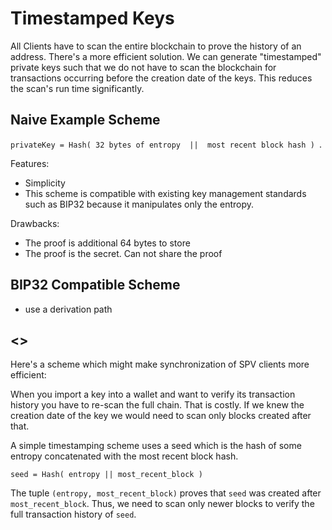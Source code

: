 # Timestamped Keys 

All Clients have to scan the entire blockchain to prove the history of an address. There's a more efficient solution.
We can generate "timestamped" private keys such that we do not have to scan the blockchain for transactions occurring before the creation date of the keys.
This reduces the scan's run time significantly.

## Naive Example Scheme
`privateKey = Hash( 32 bytes of entropy  ||  most recent block hash ) `.

Features:
- Simplicity 
- This scheme is compatible with existing key management standards such as BIP32 because it manipulates only the entropy.

Drawbacks: 
- The proof is additional 64 bytes to store 
- The proof is the secret. Can not share the proof


## BIP32 Compatible Scheme
- use a derivation path 




## <<Alternative Description>>

Here's a scheme which might make synchronization of SPV clients more efficient:

When you import a key into a wallet and want to verify its transaction history you have to re-scan the full chain. That is costly. If we knew the creation date of the key we would need to scan only blocks created after that.

A simple timestamping scheme uses a seed which is the hash of some entropy concatenated with the most recent block hash.

`seed = Hash( entropy || most_recent_block )`

The tuple `(entropy, most_recent_block)` proves that `seed` was created after `most_recent_block`. 
Thus, we need to scan only newer blocks to verify the full transaction history of `seed`.